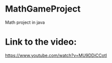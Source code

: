 # MathGameProject
Math project in java 

# Link to the video: 
https://www.youtube.com/watch?v=MU9DDiCCotI
